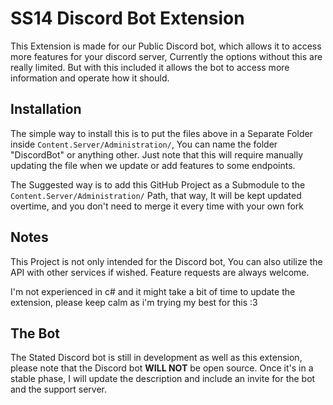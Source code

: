 # SS14 Discord Bot Extension

This Extension is made for our Public Discord bot, which allows it to access more features for your discord server,
Currently the options without this are really limited. But with this included it allows the bot to access more information and operate how it should.

## Installation

The simple way to install this is to put the files above in a Separate Folder inside `Content.Server/Administration/`, You can name the folder "DiscordBot" or anything other.
Just note that this will require manually updating the file when we update or add features to some endpoints.

The Suggested way is to add this GitHub Project as a Submodule to the `Content.Server/Administration/` Path, that way, It will be kept updated overtime, and you don't need to merge it every time with your own fork

## Notes

This Project is not only intended for the Discord bot, You can also utilize the API with other services if wished. Feature requests are always welcome.

I'm not experienced in c# and it might take a bit of time to update the extension, please keep calm as i'm trying my best for this :3

## The Bot

The Stated Discord bot is still in development as well as this extension, please note that the Discord bot **WILL NOT** be open source.
Once it's in a stable phase, I will update the description and include an invite for the bot and the support server.